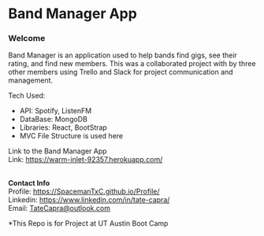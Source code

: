 <h1>Band Manager App</h1>

<h3>Welcome</h3>
<p>Band Manager is an application used to help bands find gigs, see their rating, and find new members. This was a collaborated project with by three other members using Trello and Slack for project communication and management.</p>

Tech Used: <br/>
- API: Spotify, ListenFM
- DataBase: MongoDB
- Libraries: React, BootStrap
- MVC File Structure is used here

Link to the Band Manager App <br/>
Link: https://warm-inlet-92357.herokuapp.com/
<br/><br/>

<b>Contact Info</b> <br/>
Profile: https://SpacemanTxC.github.io/Profile/ <br/>
Linkedin: https://www.linkedin.com/in/tate-capra/ <br/>
Email: TateCapra@outlook.com <br/>


*This Repo is for Project at UT Austin Boot Camp
